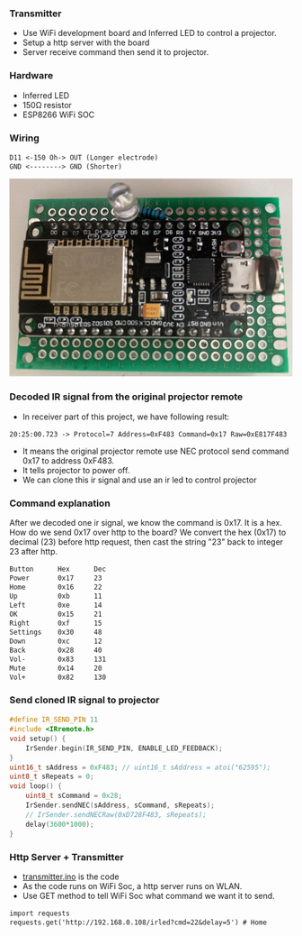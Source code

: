### Transmitter
* Use WiFi development board and Inferred LED to control a projector. 
* Setup a http server with the board
* Server receive command then send it to projector.
### Hardware 
* Inferred LED
* 150Ω resistor
* ESP8266 WiFi SOC
### Wiring
```
D11 <-150 Oh-> OUT (Longer electrode)
GND <--------> GND (Shorter)
```
<img src="transmitter.jpg"></img> 
### Decoded IR signal from the original projector remote 
* In receiver part of this project, we have following result:
``` 
20:25:00.723 -> Protocol=7 Address=0xF483 Command=0x17 Raw=0xE817F483 
```
* It means the original projector remote use NEC protocol send command 0x17 to address 0xF483. 
* It tells projector to power off. 
* We can clone this ir signal and use an ir led to control projector
### Command explanation 
After we decoded one ir signal, we know the command is 0x17. It is a hex. How do we send 0x17 over http to the board? We convert the hex (0x17) to decimal (23) before http request, then cast the string "23" back to integer 23 after http.
```
Button      Hex      Dec
Power       0x17     23
Home        0x16     22
Up          0xb      11
Left        0xe      14
OK          0x15     21
Right       0xf      15
Settings    0x30     48
Down        0xc      12
Back        0x28     40
Vol-        0x83     131
Mute        0x14     20
Vol+        0x82     130
```
### Send cloned IR signal to projector
```C
#define IR_SEND_PIN 11
#include <IRremote.h>
void setup() {
    IrSender.begin(IR_SEND_PIN, ENABLE_LED_FEEDBACK);
}
uint16_t sAddress = 0xF483; // uint16_t sAddress = atoi("62595");
uint8_t sRepeats = 0;
void loop() {
    uint8_t sCommand = 0x28; 
    IrSender.sendNEC(sAddress, sCommand, sRepeats);
    // IrSender.sendNECRaw(0xD728F483, sRepeats); 
    delay(3600*1000);
}
```
### Http Server + Transmitter
* [transmitter.ino](transmitter.ino) is the code 
* As the code runs on WiFi Soc, a http server runs on WLAN.
* Use GET method to tell WiFi Soc what command we want it to send.
```
import requests 
requests.get('http://192.168.0.108/irled?cmd=22&delay=5') # Home 
```
